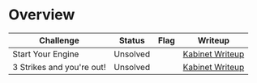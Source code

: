 # Overview

| Challenge  | Status | Flag | Writeup
| ------------- | ------------- |---------| -----|
| Start Your Engine | Unsolved  |    | [Kabinet Writeup](https://ctf.edwinczd.com/2023/tenable-ctf-2023/start-your-engine)     |
| 3 Strikes and you're out!  | Unsolved  |    |[Kabinet Writeup](https://ctf.edwinczd.com/2023/tenable-ctf-2023/3-strikes-and-youre-out)    |

